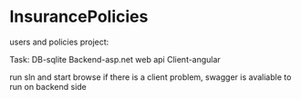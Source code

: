 # InsurancePolicies

users and policies project:

Task:
DB-sqlite
Backend-asp.net web api
Client-angular

run sln and start browse
if there is a client problem, swagger is avaliable to run on backend side



